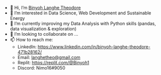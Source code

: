- 👋 Hi, I’m [Binyoh Langhe Theodore](https://github.com/Binyoh1)
- 👀 I’m interested in Data Science, Web Development and Sustainable Energy
- 🌱 I’m currently improving my Data Analysis with Python skills (pandas, data visualization & exploration)
- 💞️ I’m looking to collaborate on ...
- 📫 How to reach me: 
  - LinkedIn: https://www.linkedin.com/in/binyoh-langhe-theodore-471b28162/
  - Email: langhetheo@gmail.com
  - Replit: https://replit.com/@Binyoh1
  - Discord: Nimo16#9050

<!---
Binyoh1/Binyoh1 is a ✨ special ✨ repository because its `README.md` (this file) appears on your GitHub profile.
You can click the Preview link to take a look at your changes.
--->

